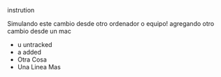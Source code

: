 instrution

Simulando este cambio desde otro ordenador o equipo!
agregando otro cambio desde un mac

- u untracked
- a added
- Otra Cosa
- Una Linea Mas
